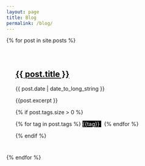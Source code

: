 ```yaml
---
layout: page
title: Blog
permalink: /blog/
---
```


{% for post in site.posts %}

<article>
<div style="margin-bottom:16px;padding:24px" class="card">
<h2>
<a style="color:#000000" href="{{ post.url }}">
{{ post.title }}
</a>
</h2>
<time class="time" datetime="{{ post.date | date: "%Y-%m-%d" }}">{{ post.date | date_to_long_string }}</time>
<p class="text">
{{post.excerpt }}
</p>
{% if post.tags.size > 0 %}
<p>
<span>
{% for tag in post.tags %}
<span style="color:#ffffff;background-color:#000000" class="badge badge-secondary">
{{tag}}
</span>
&nbsp;
{% endfor %}
</span>
</p>
{% endif %}
</div>
</article>
{% endfor %}
